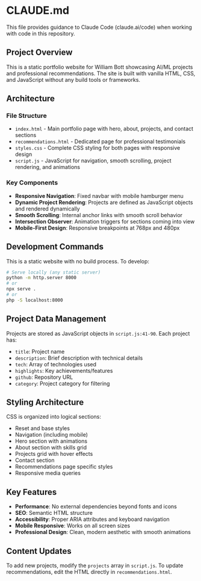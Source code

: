 # CLAUDE.md

This file provides guidance to Claude Code (claude.ai/code) when working with code in this repository.

## Project Overview

This is a static portfolio website for William Bott showcasing AI/ML projects and professional recommendations. The site is built with vanilla HTML, CSS, and JavaScript without any build tools or frameworks.

## Architecture

### File Structure
- `index.html` - Main portfolio page with hero, about, projects, and contact sections
- `recommendations.html` - Dedicated page for professional testimonials
- `styles.css` - Complete CSS styling for both pages with responsive design
- `script.js` - JavaScript for navigation, smooth scrolling, project rendering, and animations

### Key Components
- **Responsive Navigation**: Fixed navbar with mobile hamburger menu
- **Dynamic Project Rendering**: Projects are defined as JavaScript objects and rendered dynamically
- **Smooth Scrolling**: Internal anchor links with smooth scroll behavior
- **Intersection Observer**: Animation triggers for sections coming into view
- **Mobile-First Design**: Responsive breakpoints at 768px and 480px

## Development Commands

This is a static website with no build process. To develop:

```bash
# Serve locally (any static server)
python -m http.server 8000
# or
npx serve .
# or
php -S localhost:8000
```

## Project Data Management

Projects are stored as JavaScript objects in `script.js:41-90`. Each project has:
- `title`: Project name
- `description`: Brief description with technical details
- `tech`: Array of technologies used
- `highlights`: Key achievements/features
- `github`: Repository URL
- `category`: Project category for filtering

## Styling Architecture

CSS is organized into logical sections:
- Reset and base styles
- Navigation (including mobile)
- Hero section with animations
- About section with skills grid
- Projects grid with hover effects
- Contact section
- Recommendations page specific styles
- Responsive media queries

## Key Features

- **Performance**: No external dependencies beyond fonts and icons
- **SEO**: Semantic HTML structure
- **Accessibility**: Proper ARIA attributes and keyboard navigation
- **Mobile Responsive**: Works on all screen sizes
- **Professional Design**: Clean, modern aesthetic with smooth animations

## Content Updates

To add new projects, modify the `projects` array in `script.js`. To update recommendations, edit the HTML directly in `recommendations.html`.